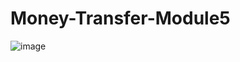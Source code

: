 # Money-Transfer-Module5

![image](https://github.com/vitrag1212/Money-Transfer-Module5/assets/127420925/29b0feff-8e9e-4a26-b42e-b008b29c3249)
